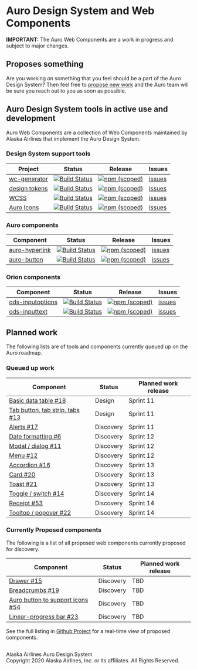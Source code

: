 # Auro Design System and Web Components

__IMPORTANT:__ The Auro Web Components are a work in progress and subject to major changes.

## Proposes something

Are you working on something that you feel should be a part of the Auro Design System? Then feel free to [propose new work](https://github.com/AlaskaAirlines/auro_docs/issues/new?assignees=blackfalcon&labels=Status%3A+In+discovery&template=new_wc.md&title=) and the Auro team will be sure you reach out to you as soon as possible.

## Auro Design System tools in active use and development

Auro Web Components are a collection of Web Components maintained by Alaska Airlines that implement the Auro Design System.

### Design System support tools

| Project | Status | Release | Issues |
|---|---|---|---|
| [wc-generator](https://github.com/AlaskaAirlines/WC-Generator) | [![Build Status](https://travis-ci.org/AlaskaAirlines/WC-Generator.svg?branch=master)](https://travis-ci.org/AlaskaAirlines/WC-Generator)| [![npm (scoped)](https://img.shields.io/npm/v/@alaskaairux/wc-generator.svg?color=orange)](https://www.npmjs.com/package/@alaskaairux/wc-generator) | [issues](https://github.com/AlaskaAirlines/WC-Generator/issues) |
| [design tokens](https://github.com/AlaskaAirlines/OrionDesignTokens) | [![Build Status](https://travis-ci.org/AlaskaAirlines/AuroDesignTokens.svg?branch=master)](https://travis-ci.org/AlaskaAirlines/OrionDesignTokens) | [![npm (scoped)](https://img.shields.io/npm/v/@alaskaairux/orion-design-tokens.svg?color=orange)](https://www.npmjs.com/package/@alaskaairux/orion-design-tokens) | [issues](https://github.com/AlaskaAirlines/OrionDesignTokens/issues) |
| [WCSS](https://github.com/AlaskaAirlines/WebCoreStyleSheets) | [![Build Status](https://travis-ci.org/AlaskaAirlines/WebCoreStyleSheets.svg?branch=master)](https://travis-ci.org/AlaskaAirlines/WebCoreStyleSheets) | [![npm (scoped)](https://img.shields.io/npm/v/@alaskaairux/orion-web-core-style-sheets.svg?color=orange)](https://www.npmjs.com/package/@alaskaairux/orion-web-core-style-sheets) | [issues](https://github.com/AlaskaAirlines/WebCoreStyleSheets/issues) |
| [Auro Icons](https://github.com/AlaskaAirlines/Icons) | [![Build Status](https://travis-ci.org/AlaskaAirlines/Icons.svg?branch=master)](https://travis-ci.org/AlaskaAirlines/OrionIcons) | [![npm (scoped)](https://img.shields.io/npm/v/@alaskaairux/orion-icons.svg?color=orange)](https://www.npmjs.com/package/@alaskaairux/orion-icons) | [issues](https://github.com/AlaskaAirlines/OrionIcons/issues) |

### Auro components

| Component | Status | Release | Issues |
|---|---|---|---|
| [auro-hyperlink](https://github.com/AlaskaAirlines/ods-hyperlink/) | [![Build Status](https://travis-ci.org/AlaskaAirlines/ods-hyperlink.svg?branch=master)](https://travis-ci.org/AlaskaAirlines/ods-hyperlink) | [![npm (scoped)](https://img.shields.io/npm/v/@alaskaairux/ods-hyperlink.svg?color=orange)](https://www.npmjs.com/package/@alaskaairux/ods-hyperlink) | [issues](https://github.com/AlaskaAirlines/ods-hyperlink/issues) |
| [auro-button](https://github.com/AlaskaAirlines/ods-button) | [![Build Status](https://travis-ci.org/AlaskaAirlines/ods-button.svg?branch=master)](https://travis-ci.org/AlaskaAirlines/ods-button) | [![npm (scoped)](https://img.shields.io/npm/v/@alaskaairux/ods-button.svg?color=orange)](https://www.npmjs.com/package/@alaskaairux/ods-button) | [issues](https://github.com/AlaskaAirlines/ods-button/issues) |

### Orion components

| Component | Status | Release | Issues |
|---|---|---|---|
| [ods-inputoptions](https://github.com/AlaskaAirlines/ods-inputoptions) | [![Build Status](https://travis-ci.org/AlaskaAirlines/ods-inputoptions.svg?branch=master)](https://travis-ci.org/AlaskaAirlines/OrionStatelessComponents__ods-inputoptions) | [![npm (scoped)](https://img.shields.io/npm/v/@alaskaairux/ods-inputoptions.svg?color=orange)](https://www.npmjs.com/package/@alaskaairux/ods-inputoptions) | [issues](https://github.com/AlaskaAirlines/ods-inputoptions/issues) |
| [ods-inputtext](https://github.com/AlaskaAirlines/ods-inputtext) | [![Build Status](https://travis-ci.org/AlaskaAirlines/ods-inputtext.svg?branch=master)](https://travis-ci.org/AlaskaAirlines/OrionStatelessComponents__ods-inputtext) | [![npm (scoped)](https://img.shields.io/npm/v/@alaskaairux/ods-inputtext.svg?color=orange)](https://www.npmjs.com/package/@alaskaairux/ods-inputtext) | [issues](https://github.com/AlaskaAirlines/ods-inputtext/issues) |

## Planned work

The following lists are of tools and components currently queued up on the Auro roadmap.

### Queued up work

|Component|Status|Planned work release|
|---|---|---|
|[Basic data table #18](https://github.com/AlaskaAirlines/auro_docs/issues/18)|Design|Sprint 11|
|[Tab button, tab strip, tabs #13](https://github.com/AlaskaAirlines/auro_docs/issues/13)|Design|Sprint 11|
|[Alerts #17](https://github.com/AlaskaAirlines/auro_docs/issues/17)|Discovery| Sprint 11|
|[Date formatting #6](https://github.com/AlaskaAirlines/ods-inputtext/issues/6)|Discovery| Sprint 12|
|[Modal / dialog #11](https://github.com/AlaskaAirlines/auro_docs/issues/11)|Discovery| Sprint 12|
|[Menu #12](https://github.com/AlaskaAirlines/auro_docs/issues/12)|Discovery| Sprint 12|
|[Accordion #16](https://github.com/AlaskaAirlines/auro_docs/issues/16)|Discovery| Sprint 13|
|[Card #20](https://github.com/AlaskaAirlines/auro_docs/issues/20)|Discovery|Sprint 13|
|[Toast #21](https://github.com/AlaskaAirlines/auro_docs/issues/21)|Discovery|Sprint 13|
|[Toggle / switch #14](https://github.com/AlaskaAirlines/auro_docs/issues/14)|Discovery|Sprint 14|
|[Receipt #53](https://github.com/AlaskaAirlines/auro_docs/issues/53)|Discovery|Sprint 14|
|[Tooltop / popover #22](https://github.com/AlaskaAirlines/auro_docs/issues/22)|Discovery|Sprint 14|

### Currently Proposed components

The following is a list of all proposed web components currently proposed for discovery.

|Component|Status|Planned work release|
|---|---|---|
|[Drawer #15](https://github.com/AlaskaAirlines/auro_docs/issues/15)|Discovery|TBD|
|[Breadcrumbs #19](https://github.com/AlaskaAirlines/auro_docs/issues/19)|Discovery|TBD|
|[Auro button to support icons #54](https://github.com/AlaskaAirlines/ods-button/issues/54)|Discovery|TBD|
|[Linear-progress bar #23](https://github.com/AlaskaAirlines/auro_docs/issues/23)|Discovery|TBD|




See the full listing in [Github Project](https://github.com/AlaskaAirlines/auro_docs/issues?q=is%3Aopen+is%3Aissue+label%3A%22Status%3A+In+discovery%22) for a real-time view of proposed components.





##

<footer>
Alaska Airlines Auro Design System<br>
Copyright 2020 Alaska Airlines, Inc. or its affiliates. All Rights Reserved.
</footer>
